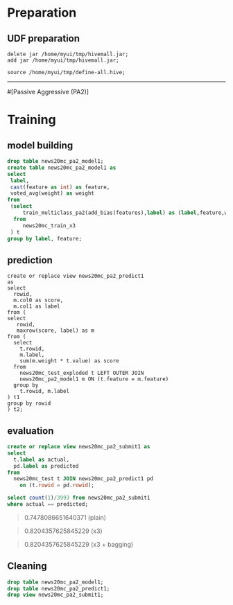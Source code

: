 <!--
  Licensed to the Apache Software Foundation (ASF) under one
  or more contributor license agreements.  See the NOTICE file
  distributed with this work for additional information
  regarding copyright ownership.  The ASF licenses this file
  to you under the Apache License, Version 2.0 (the
  "License"); you may not use this file except in compliance
  with the License.  You may obtain a copy of the License at

    http://www.apache.org/licenses/LICENSE-2.0

  Unless required by applicable law or agreed to in writing,
  software distributed under the License is distributed on an
  "AS IS" BASIS, WITHOUT WARRANTIES OR CONDITIONS OF ANY
  KIND, either express or implied.  See the License for the
  specific language governing permissions and limitations
  under the License.
-->
        
Preparation
=========

## UDF preparation
```
delete jar /home/myui/tmp/hivemall.jar;
add jar /home/myui/tmp/hivemall.jar;

source /home/myui/tmp/define-all.hive;
```

---
#[Passive Aggressive (PA2)]

Training
======

## model building
```sql
drop table news20mc_pa2_model1;
create table news20mc_pa2_model1 as
select 
 label, 
 cast(feature as int) as feature,
 voted_avg(weight) as weight
from 
 (select 
     train_multiclass_pa2(add_bias(features),label) as (label,feature,weight)
  from 
     news20mc_train_x3
 ) t 
group by label, feature;
```

## prediction
```
create or replace view news20mc_pa2_predict1 
as
select 
  rowid, 
  m.col0 as score, 
  m.col1 as label
from (
select
   rowid, 
   maxrow(score, label) as m
from (
  select
    t.rowid,
    m.label,
    sum(m.weight * t.value) as score
  from 
    news20mc_test_exploded t LEFT OUTER JOIN
    news20mc_pa2_model1 m ON (t.feature = m.feature)
  group by
    t.rowid, m.label
) t1
group by rowid
) t2;
```

## evaluation
```sql
create or replace view news20mc_pa2_submit1 as
select 
  t.label as actual, 
  pd.label as predicted
from 
  news20mc_test t JOIN news20mc_pa2_predict1 pd 
    on (t.rowid = pd.rowid);
```

```sql
select count(1)/3993 from news20mc_pa2_submit1 
where actual == predicted;
```

> 0.7478086651640371 (plain)

> 0.8204357625845229 (x3)

> 0.8204357625845229 (x3 + bagging)

## Cleaning

```sql
drop table news20mc_pa2_model1;
drop table news20mc_pa2_predict1;
drop view news20mc_pa2_submit1;
```
